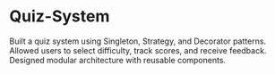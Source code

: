 # Quiz-System
Built a quiz system using Singleton, Strategy, and Decorator patterns. Allowed users to select difficulty, track scores, and receive feedback. Designed modular architecture with reusable components.
